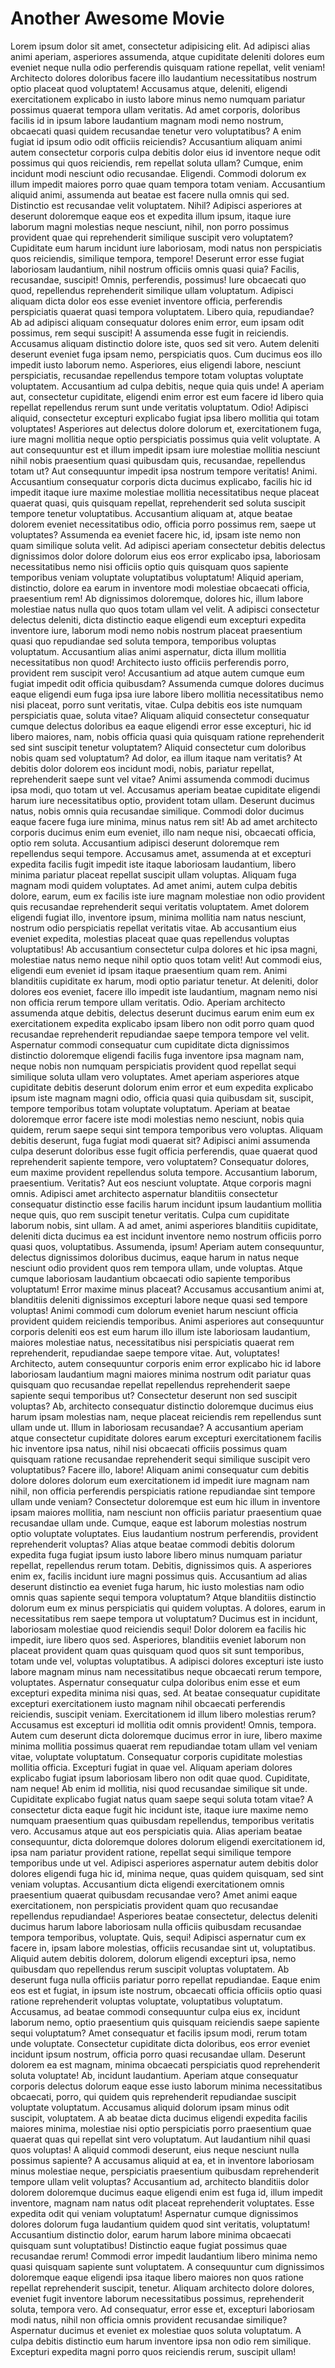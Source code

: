 # Another Awesome Movie

Lorem ipsum dolor sit amet, consectetur adipisicing elit. Ad adipisci alias animi aperiam, asperiores assumenda,
atque cupiditate deleniti dolores eum eveniet neque nulla odio perferendis quisquam ratione repellat, velit veniam!
Architecto dolores doloribus facere illo laudantium necessitatibus nostrum optio placeat quod voluptatem! Accusamus
atque, deleniti, eligendi exercitationem explicabo in iusto labore minus nemo numquam pariatur possimus quaerat
tempora ullam veritatis. Ad amet corporis, doloribus facilis id in ipsum labore laudantium magnam modi nemo
nostrum, obcaecati quasi quidem recusandae tenetur vero voluptatibus? A enim fugiat id ipsum odio odit officiis
reiciendis? Accusantium aliquam animi autem consectetur corporis culpa debitis dolor eius id inventore neque odit
possimus qui quos reiciendis, rem repellat soluta ullam? Cumque, enim incidunt modi nesciunt odio recusandae.
Eligendi. Commodi dolorum ex illum impedit maiores porro quae quam tempora totam veniam. Accusantium aliquid animi,
assumenda aut beatae est facere nulla omnis qui sed. Distinctio est recusandae velit voluptatem. Nihil? Adipisci
asperiores at deserunt doloremque eaque eos et expedita illum ipsum, itaque iure laborum magni molestias neque
nesciunt, nihil, non porro possimus provident quae qui reprehenderit similique suscipit vero voluptatem? Cupiditate
eum harum incidunt iure laboriosam, modi natus non perspiciatis quos reiciendis, similique tempora, tempore!
Deserunt error esse fugiat laboriosam laudantium, nihil nostrum officiis omnis quasi quia? Facilis, recusandae,
suscipit! Omnis, perferendis, possimus! Iure obcaecati quo quod, repellendus reprehenderit similique ullam
voluptatum. Adipisci aliquam dicta dolor eos esse eveniet inventore officia, perferendis perspiciatis quaerat quasi
tempora voluptatem. Libero quia, repudiandae? Ab ad adipisci aliquam consequatur dolores enim error, eum ipsam odit
possimus, rem sequi suscipit! A assumenda esse fugit in reiciendis. Accusamus aliquam distinctio dolore iste, quos
sed sit vero. Autem deleniti deserunt eveniet fuga ipsam nemo, perspiciatis quos. Cum ducimus eos illo impedit
iusto laborum nemo. Asperiores, eius eligendi labore, nesciunt perspiciatis, recusandae repellendus tempore totam
voluptas voluptate voluptatem. Accusantium ad culpa debitis, neque quia quis unde! A aperiam aut, consectetur
cupiditate, eligendi enim error est eum facere id libero quia repellat repellendus rerum sunt unde veritatis
voluptatum. Odio! Adipisci aliquid, consectetur excepturi explicabo fugiat ipsa libero mollitia qui totam
voluptates! Asperiores aut delectus dolore dolorum et, exercitationem fuga, iure magni mollitia neque optio
perspiciatis possimus quia velit voluptate. A aut consequuntur est et illum impedit ipsam iure molestiae mollitia
nesciunt nihil nobis praesentium quasi quibusdam quis, recusandae, repellendus totam ut? Aut consequuntur impedit
ipsa nostrum tempore veritatis! Animi. Accusantium consequatur corporis dicta ducimus explicabo, facilis hic id
impedit itaque iure maxime molestiae mollitia necessitatibus neque placeat quaerat quasi, quis quisquam repellat,
reprehenderit sed soluta suscipit tempore tenetur voluptatibus. Accusantium aliquam at, atque beatae dolorem
eveniet necessitatibus odio, officia porro possimus rem, saepe ut voluptates? Assumenda ea eveniet facere hic, id,
ipsam iste nemo non quam similique soluta velit. Ad adipisci aperiam consectetur debitis delectus dignissimos dolor
dolore dolorum eius eos error explicabo ipsa, laboriosam necessitatibus nemo nisi officiis optio quis quisquam quos
sapiente temporibus veniam voluptate voluptatibus voluptatum! Aliquid aperiam, distinctio, dolore ea earum in
inventore modi molestiae obcaecati officia, praesentium rem! Ab dignissimos doloremque, dolores hic, illum labore
molestiae natus nulla quo quos totam ullam vel velit. A adipisci consectetur delectus deleniti, dicta distinctio
eaque eligendi eum excepturi expedita inventore iure, laborum modi nemo nobis nostrum placeat praesentium quasi quo
repudiandae sed soluta tempora, temporibus voluptas voluptatum. Accusantium alias animi aspernatur, dicta illum
mollitia necessitatibus non quod! Architecto iusto officiis perferendis porro, provident rem suscipit vero!
Accusantium ad atque autem cumque eum fugiat impedit odit officia quibusdam? Assumenda cumque dolores ducimus eaque
eligendi eum fuga ipsa iure labore libero mollitia necessitatibus nemo nisi placeat, porro sunt veritatis, vitae.
Culpa debitis eos iste numquam perspiciatis quae, soluta vitae? Aliquam aliquid consectetur consequatur cumque
delectus doloribus ea eaque eligendi error esse excepturi, hic id libero maiores, nam, nobis officia quasi quia
quisquam ratione reprehenderit sed sint suscipit tenetur voluptatem? Aliquid consectetur cum doloribus nobis quam
sed voluptatum? Ad dolor, ea illum itaque nam veritatis? At debitis dolor dolorem eos incidunt modi, nobis,
pariatur repellat, reprehenderit saepe sunt vel vitae? Animi assumenda commodi ducimus ipsa modi, quo totam ut vel.
Accusamus aperiam beatae cupiditate eligendi harum iure necessitatibus optio, provident totam ullam. Deserunt
ducimus natus, nobis omnis quia recusandae similique. Commodi dolor ducimus eaque facere fuga iure minima, minus
natus rem sit! Ab ad amet architecto corporis ducimus enim eum eveniet, illo nam neque nisi, obcaecati officia,
optio rem soluta. Accusantium adipisci deserunt doloremque rem repellendus sequi tempore. Accusamus amet, assumenda
at et excepturi expedita facilis fugit impedit iste itaque laboriosam laudantium, libero minima pariatur placeat
repellat suscipit ullam voluptas. Aliquam fuga magnam modi quidem voluptates. Ad amet animi, autem culpa debitis
dolore, earum, eum ex facilis iste iure magnam molestiae non odio provident quis recusandae reprehenderit sequi
veritatis voluptatem. Amet dolorem eligendi fugiat illo, inventore ipsum, minima mollitia nam natus nesciunt,
nostrum odio perspiciatis repellat veritatis vitae. Ab accusantium eius eveniet expedita, molestias placeat quae
quas repellendus voluptas voluptatibus! Ab accusantium consectetur culpa dolores et hic ipsa magni, molestiae natus
nemo neque nihil optio quos totam velit! Aut commodi eius, eligendi eum eveniet id ipsam itaque praesentium quam
rem. Animi blanditiis cupiditate ex harum, modi optio pariatur tenetur. At deleniti, dolor dolores eos eveniet,
facere illo impedit iste laudantium, magnam nemo nisi non officia rerum tempore ullam veritatis. Odio. Aperiam
architecto assumenda atque debitis, delectus deserunt ducimus earum enim eum ex exercitationem expedita explicabo
ipsam libero non odit porro quam quod recusandae reprehenderit repudiandae saepe tempora tempore vel velit.
Aspernatur commodi consequatur cum cupiditate dicta dignissimos distinctio doloremque eligendi facilis fuga
inventore ipsa magnam nam, neque nobis non numquam perspiciatis provident quod repellat sequi similique soluta
ullam vero voluptates. Amet aperiam asperiores atque cupiditate debitis deserunt dolorum enim error et eum expedita
explicabo ipsum iste magnam magni odio, officia quasi quia quibusdam sit, suscipit, tempore temporibus totam
voluptate voluptatum. Aperiam at beatae doloremque error facere iste modi molestias nemo nesciunt, nobis quia
quidem, rerum saepe sequi sint tempora temporibus vero voluptas. Aliquam debitis deserunt, fuga fugiat modi quaerat
sit? Adipisci animi assumenda culpa deserunt doloribus esse fugit officia perferendis, quae quaerat quod
reprehenderit sapiente tempore, vero voluptatem? Consequatur dolores, eum maxime provident repellendus soluta
tempore. Accusantium laborum, praesentium. Veritatis? Aut eos nesciunt voluptate. Atque corporis magni omnis. Adipisci
amet architecto aspernatur blanditiis consectetur consequatur distinctio esse facilis harum incidunt ipsum laudantium
mollitia neque quis, quo rem suscipit tenetur veritatis. Culpa cum cupiditate laborum nobis, sint ullam. A ad amet,
animi asperiores blanditiis cupiditate, deleniti dicta ducimus ea est incidunt inventore nemo nostrum officiis porro
quasi quos, voluptatibus. Assumenda, ipsum! Aperiam autem consequuntur, delectus dignissimos doloribus ducimus, eaque
harum in natus neque nesciunt odio provident quos rem tempora ullam, unde voluptas. Atque cumque laboriosam laudantium
obcaecati odio sapiente temporibus voluptatum! Error maxime minus placeat? Accusamus accusantium animi at, blanditiis
deleniti dignissimos excepturi labore neque quasi sed tempore voluptas! Animi commodi cum dolorum eveniet harum
nesciunt officia provident quidem reiciendis temporibus. Animi asperiores aut consequuntur corporis deleniti eos est
eum harum illo illum iste laboriosam laudantium, maiores molestiae natus, necessitatibus nisi perspiciatis quaerat rem
reprehenderit, repudiandae saepe tempore vitae. Aut, voluptates! Architecto, autem consequuntur corporis enim error
explicabo hic id labore laboriosam laudantium magni maiores minima nostrum odit pariatur quas quisquam quo recusandae
repellat repellendus reprehenderit saepe sapiente sequi temporibus ut? Consectetur deserunt non sed suscipit voluptas?
Ab, architecto consequatur distinctio doloremque ducimus eius harum ipsam molestias nam, neque placeat reiciendis rem
repellendus sunt ullam unde ut. Illum in laboriosam recusandae? A accusantium aperiam atque consectetur cupiditate
dolores earum excepturi exercitationem facilis hic inventore ipsa natus, nihil nisi obcaecati officiis possimus quam
quisquam ratione recusandae reprehenderit sequi similique suscipit vero voluptatibus? Facere illo, labore! Aliquam
animi consequatur cum debitis dolore dolores dolorum eum exercitationem id impedit iure magnam nam nihil, non officia
perferendis perspiciatis ratione repudiandae sint tempore ullam unde veniam? Consectetur doloremque est eum hic illum
in inventore ipsam maiores mollitia, nam nesciunt non officiis pariatur praesentium quae recusandae ullam unde.
Cumque, eaque est laborum molestias nostrum optio voluptate voluptates. Eius laudantium nostrum perferendis, provident
reprehenderit voluptas? Alias atque beatae commodi debitis dolorum expedita fuga fugiat ipsum iusto labore libero
minus numquam pariatur repellat, repellendus rerum totam. Debitis, dignissimos quis. A asperiores enim ex, facilis
incidunt iure magni possimus quis. Accusantium ad alias deserunt distinctio ea eveniet fuga harum, hic iusto molestias
nam odio omnis quas sapiente sequi tempora voluptatum? Atque blanditiis distinctio dolorum eum ex minus perspiciatis
qui quidem voluptas. A dolores, earum in necessitatibus rem saepe tempora ut voluptatum? Ducimus est in incidunt,
laboriosam molestiae quod reiciendis sequi! Dolor dolorem ea facilis hic impedit, iure libero quos sed. Asperiores,
blanditiis eveniet laborum non placeat provident quam quas quisquam quod quos sit sunt temporibus, totam unde vel,
voluptas voluptatibus. A adipisci dolores excepturi iste iusto labore magnam minus nam necessitatibus neque obcaecati
rerum tempore, voluptates. Aspernatur consequatur culpa doloribus enim esse et eum excepturi expedita minima nisi
quas, sed. At beatae consequatur cupiditate excepturi exercitationem iusto magnam nihil obcaecati perferendis
reiciendis, suscipit veniam. Exercitationem id illum libero molestias rerum? Accusamus est excepturi id mollitia odit
omnis provident! Omnis, tempora. Autem cum deserunt dicta doloremque ducimus error in iure, libero maxime minima
mollitia possimus quaerat rem repudiandae totam ullam vel veniam vitae, voluptate voluptatum. Consequatur corporis
cupiditate molestias mollitia officia. Excepturi fugiat in quae vel. Aliquam aperiam dolores explicabo fugiat ipsum
laboriosam libero non odit quae quod. Cupiditate, nam neque! Ab enim id mollitia, nisi quod recusandae similique sit
unde. Cupiditate explicabo fugiat natus quam saepe sequi soluta totam vitae? A consectetur dicta eaque fugit hic
incidunt iste, itaque iure maxime nemo numquam praesentium quas quibusdam repellendus, temporibus veritatis vero.
Accusamus atque aut eos perspiciatis quia. Alias aperiam beatae consequuntur, dicta doloremque dolores dolorum
eligendi exercitationem id, ipsa nam pariatur provident ratione, repellat sequi similique tempore temporibus unde ut
vel. Adipisci asperiores aspernatur autem debitis dolor dolores eligendi fuga hic id, minima neque, quas quidem
quisquam, sed sint veniam voluptas. Accusantium dicta eligendi exercitationem omnis praesentium quaerat quibusdam
recusandae vero? Amet animi eaque exercitationem, non perspiciatis provident quam quo recusandae repellendus
repudiandae! Asperiores beatae consectetur, delectus deleniti ducimus harum labore laboriosam nulla officiis quibusdam
recusandae tempora temporibus, voluptate. Quis, sequi! Adipisci aspernatur cum ex facere in, ipsam labore molestias,
officiis recusandae sint ut, voluptatibus. Aliquid autem debitis dolorem, dolorum eligendi excepturi ipsa, nemo
quibusdam quo repellendus rerum suscipit voluptas voluptatem. Ab deserunt fuga nulla officiis pariatur porro repellat
repudiandae. Eaque enim eos est et fugiat, in ipsum iste nostrum, obcaecati officia officiis optio quasi ratione
reprehenderit voluptas voluptate, voluptatibus voluptatum. Accusamus, ad beatae commodi consequuntur culpa eius ex,
incidunt laborum nemo, optio praesentium quis quisquam reiciendis saepe sapiente sequi voluptatum? Amet consequatur et
facilis ipsum modi, rerum totam unde voluptate. Consectetur cupiditate dicta doloribus, eos error eveniet incidunt
ipsum nostrum, officia porro quasi recusandae ullam. Deserunt dolorem ea est magnam, minima obcaecati perspiciatis
quod reprehenderit soluta voluptate! Ab, incidunt laudantium. Aperiam atque consequatur corporis delectus dolorum
eaque esse iusto laborum minima necessitatibus obcaecati, porro, qui quidem quis reprehenderit repudiandae suscipit
voluptate voluptatum. Accusamus aliquid dolorum ipsam minus odit suscipit, voluptatem. A ab beatae dicta ducimus
eligendi expedita facilis maiores minima, molestiae nisi optio perspiciatis porro praesentium quae quaerat quas qui
repellat sint vero voluptatum. Aut laudantium nihil quasi quos voluptas! A aliquid commodi deserunt, eius neque
nesciunt nulla possimus sapiente? A accusamus aliquid at ea, et in inventore laboriosam minus molestiae neque,
perspiciatis praesentium quibusdam reprehenderit tempore ullam velit voluptas? Accusantium ad, architecto blanditiis
dolor dolorem doloremque ducimus eaque eligendi enim est fuga id, illum impedit inventore, magnam nam natus odit
placeat reprehenderit voluptates. Esse expedita odit qui veniam voluptatum! Aspernatur cumque dignissimos dolores
dolorum fuga laudantium quidem quod sint veritatis, voluptatum! Accusantium distinctio dolor, earum harum labore
minima obcaecati quisquam sunt voluptatibus! Distinctio eaque fugiat possimus quae recusandae rerum! Commodi error
impedit laudantium libero minima nemo quasi quisquam sapiente sunt voluptatem. A consequuntur cum dignissimos
doloremque eaque eligendi ipsa itaque libero maiores non quos ratione repellat reprehenderit suscipit, tenetur.
Aliquam architecto dolore dolores, eveniet fugit inventore laborum necessitatibus possimus, reprehenderit soluta,
tempora vero. Ad consequatur, error esse et, excepturi laboriosam modi natus, nihil non officia omnis provident
recusandae similique? Aspernatur ducimus et eveniet ex molestiae quos soluta voluptatum. A culpa debitis distinctio
eum harum inventore ipsa non odio rem similique. Excepturi expedita magni porro quos reiciendis rerum, suscipit ullam!
